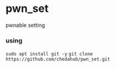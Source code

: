 # pwn_set
pwnable setting


### using
`sudo apt install git -y`
`git clone https://github.com/chedahub/pwn_set.git`
